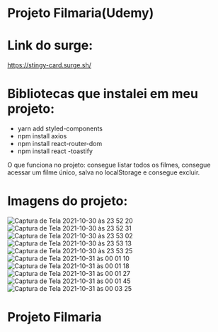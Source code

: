 
# Projeto Filmaria(Udemy)

# Link do surge: 

https://stingy-card.surge.sh/

# Bibliotecas que instalei em meu projeto:

* yarn add styled-components
* npm install axios
* npm install react-router-dom 
* npm install react -toastify

O que funciona no projeto: consegue listar todos os filmes, consegue acessar um filme único, salva no localStorage e consegue excluir. 

# Imagens do projeto:

![Captura de Tela 2021-10-30 às 23 52 20](https://user-images.githubusercontent.com/83086134/139564964-354fb400-7c18-4a7a-8821-246eebe26530.png)
![Captura de Tela 2021-10-30 às 23 52 31](https://user-images.githubusercontent.com/83086134/139564986-6cf62a28-5a57-44a0-8168-91f73c1d2a2f.png)
![Captura de Tela 2021-10-30 às 23 53 02](https://user-images.githubusercontent.com/83086134/139564990-1440e8ed-f250-44db-ad54-8fcb3f72a3fe.png)
![Captura de Tela 2021-10-30 às 23 53 13](https://user-images.githubusercontent.com/83086134/139564996-3bb3c6d2-5185-491a-ad6f-a315aa259f5f.png)
![Captura de Tela 2021-10-30 às 23 53 25](https://user-images.githubusercontent.com/83086134/139564999-20e79be2-ba28-4a9e-b278-11a290462314.png)
![Captura de Tela 2021-10-31 às 00 01 10](https://user-images.githubusercontent.com/83086134/139565351-324648f0-3dc9-4dca-825d-695fd83e9dcc.png)
![Captura de Tela 2021-10-31 às 00 01 18](https://user-images.githubusercontent.com/83086134/139565356-da4fbd36-2fc4-4015-96af-a1456a5badbf.png)
![Captura de Tela 2021-10-31 às 00 01 27](https://user-images.githubusercontent.com/83086134/139565360-d843acef-0810-43d1-ae91-139e9476c406.png)
![Captura de Tela 2021-10-31 às 00 01 45](https://user-images.githubusercontent.com/83086134/139565365-e8ad0ea4-4d4c-4a5e-8501-b9071f407ff1.png)
![Captura de Tela 2021-10-31 às 00 03 25](https://user-images.githubusercontent.com/83086134/139565369-bd03ec16-822e-4eb9-a5db-5a051885b918.png)
# Projeto Filmaria
